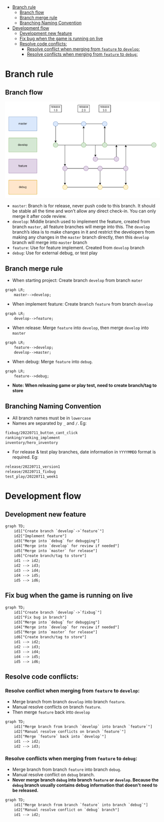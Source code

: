 - [Branch rule](#branch-rule)
  - [Branch flow](#branch-flow)
  - [Branch merge rule](#branch-merge-rule)
  - [Branching Naming Convention](#branching-naming-convention)
- [Development flow](#development-flow)
  - [Development new feature](#development-new-feature)
  - [Fix bug when the game is running on live](#fix-bug-when-the-game-is-running-on-live)
  - [Resolve code conflicts:](#resolve-code-conflicts)
    - [Resolve conflict when merging from `feature` to `develop`:](#resolve-conflict-when-merging-from-feature-to-develop)
    - [Resolve conflicts when merging from `feature` to `debug`:](#resolve-conflicts-when-merging-from-feature-to-debug)

# Branch rule

## Branch flow

![branch_rule](./snapshot/branch_rule.png)

* `master`: Branch is for release, never push code to this branch. It should be stable all the time and won’t allow any direct check-in. You can only merge it after code review.
* `develop`: Middle branch used to implement the feature, created from branch `master`, all feature branches will merge into this. The `develop` branch’s idea is to make changes in it and restrict the developers from making any changes in the `master` branch directly, then this `develop` branch will merge into `master` branch
* `feature`: Use for feature implement. Created from `develop` branch
* `debug`: Use for external debug, or test play

## Branch merge rule

* When starting project: Create branch `develop` from branch `mater`
```mermaid
graph LR;
    master-->develop;    
```
* When implement feature: Create branch `feature` from branch `develop`
```mermaid
graph LR;
    develop-->feature;    
```
* When release: Merge `feature` into `develop`, then merge `develop` into `master`
```mermaid
graph LR;
    feature-->develop;   
    develop-->master;    
```
* When debug: Merge `feature` into `debug`.
```mermaid
graph LR;
    feature-->debug;    
```

* **Note: When releasing game or play test, need to create branch/tag to store**

## Branching Naming Convention

* All branch names must be in `lowercase`
* Names are separated by `_` and `/`. Eg:
```
fixbug/20220711_button_cant_click
ranking/ranking_implement
inventory/hero_inventory
```
* For release & test play branches, date information in `YYYYMMDD` format is required. Eg:
```
release/20220711_version1
release/20220711_fixbug
test_play/20220711_week1
```

# Development flow

## Development new feature

```mermaid
graph TD;
    id1["Create branch `develop`->`feature`"]
    id2["Implement feature"]
    id3["Merge into `debug` for debugging"]
    id4["Merge into `develop` for review if needed"]
    id5["Merge into `master` for release"]
    id6["Create branch/tag to store"]
    id1 --> id2;      
    id2 --> id3;    
    id3 --> id4;    
    id4 --> id5;    
    id5 --> id6;    
```

## Fix bug when the game is running on live
```mermaid
graph TD;
    id1["Create branch `develop`->`fixbug`"]
    id2["Fix bug in branch"]
    id3["Merge into `debug` for debugging"]
    id4["Merge into `develop` for review if needed"]
    id5["Merge into `master` for release"]
    id6["Create branch/tag to store"]
    id1 --> id2;      
    id2 --> id3;    
    id3 --> id4;    
    id4 --> id5;    
    id5 --> id6;    
```

## Resolve code conflicts:

### Resolve conflict when merging from `feature` to `develop`: 

* Merge branch from branch `develop` into branch `feature`. 
* Manual resolve conflicts on branch `feature`.
* Then merge `feature` back into `develop`

```mermaid
graph TD;
    id1["Merge branch from branch `develop` into branch `feature`"]
    id2["Manual resolve conflicts on branch `feature`"]
    id3["Merge `feature` back into `develop`"]
    id1 --> id2;      
    id2 --> id3;      
```

### Resolve conflicts when merging from `feature` to `debug`: 

* Merge branch from branch `feature` into branch `debug`. 
* Manual resolve conflict on `debug` branch.
* **Never merge branch `debug` into branch `feature` or `develop`. Because the `debug` branch usually contains debug information that doesn't need to be released.**

```mermaid
graph TD;
    id1["Merge branch from branch `feature` into branch `debug`"]
    id2["Manual resolve conflict on `debug` branch"]
    id1 --> id2;         
```
